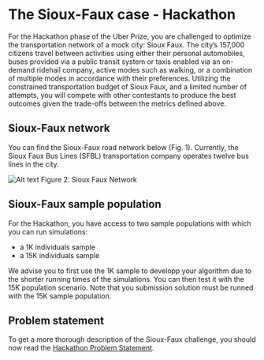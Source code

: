 # The Sioux-Faux case - Hackathon

For the Hackathon phase of the Uber Prize, you are challenged to optimize the transportation network of a mock city: Sioux Faux. The city’s 157,000 citizens travel between activities using either their personal automobiles, buses provided via a public transit system or taxis enabled via an on-demand ridehail company, active modes such as walking, or a combination of multiple modes in accordance with their preferences. Utilizing the constrained transportation budget of Sioux Faux, and a limited number of attempts, you will compete with other contestants to produce the best outcomes given the trade-offs between the metrics defined above.

## Sioux-Faux network
You can find the Sioux-Faux road network below (Fig. 1). Currently, the Sioux Faux Bus Lines (SFBL) transportation company  operates twelve bus lines in the city.

![Alt text](https://github.com/vgolfier/Uber-Prize-Starter-Kit/blob/master/Images/SiouxFaux_Network.png)
Figure 2: Sioux Faux Network

## Sioux-Faux sample population
For the Hackathon, you have access to two sample populations with which you can run simulations: 
* a 1K individuals sample 
* a 15K individuals sample

We advise you to first use the 1K sample to developp your algorithm due to the shorter running times of the simulations. You can then test it with the 15K population scenario. Note that you submission solution must be runned with the 15K sample population.

## Problem statement 
To get a more thorough description of the Sioux-Faux challenge, you should now read the [Hackathon Problem Statement](**!!!LINK!!!!**).

